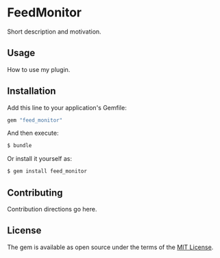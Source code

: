 # FeedMonitor
Short description and motivation.

## Usage
How to use my plugin.

## Installation
Add this line to your application's Gemfile:

```ruby
gem "feed_monitor"
```

And then execute:
```bash
$ bundle
```

Or install it yourself as:
```bash
$ gem install feed_monitor
```

## Contributing
Contribution directions go here.

## License
The gem is available as open source under the terms of the [MIT License](https://opensource.org/licenses/MIT).
